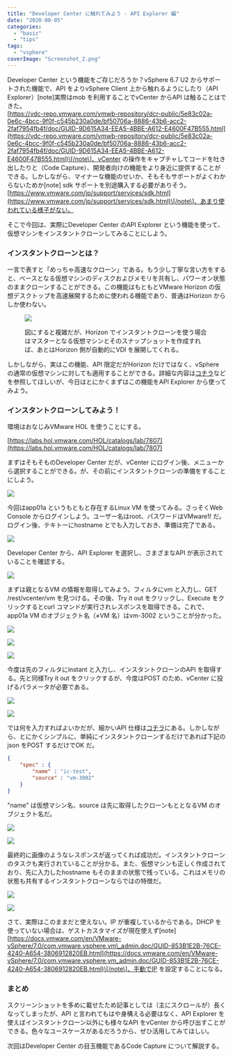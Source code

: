 ```yaml
---
title: "Developer Center に触れてみよう - API Explorer 編"
date: "2020-08-05"
categories: 
  - "basic"
  - "tips"
tags: 
  - "vsphere"
coverImage: "Screenshot_2.png"
---
```


Developer Center という機能をご存じだろうか？vSphere 6.7 U2 からサポートされた機能で、API をよりvSphere Client 上から触れるようにしたり（API Explorer）\[note\]実際はmob を利用することでvCenter からAPI は触ることはできた。  
[https://vdc-repo.vmware.com/vmwb-repository/dcr-public/5e83c02a-0e6c-4bcc-9f0f-c545b230a0de/bf50706a-8886-43b6-acc2-2faf7954fb4f/doc/GUID-9D615A34-EEA5-4BBE-A612-E4600F47B555.html](https://vdc-repo.vmware.com/vmwb-repository/dcr-public/5e83c02a-0e6c-4bcc-9f0f-c545b230a0de/bf50706a-8886-43b6-acc2-2faf7954fb4f/doc/GUID-9D615A34-EEA5-4BBE-A612-E4600F47B555.html)\[/note\]、vCenter の操作をキャプチャしてコードを吐き出したりと（Code Capture）、開発者向けの機能をより身近に提供することができる。しかしながら、マイナーな機能のせいか、そもそもサポートがよくわからないためか\[note\] sdk サポートを別途購入する必要がありそう。  
[https://www.vmware.com/jp/support/services/sdk.html](https://www.vmware.com/jp/support/services/sdk.html)\[/note\]、あまり使われている様子がない。

そこで今回は、実際にDeveloper Center のAPI Explorer という機能を使って、仮想マシンをインスタントクローンしてみることにしよう。

### インスタントクローンとは？

一言で表すと「めっちゃ高速なクローン」である。もう少し丁寧な言い方をすると、ベースとなる仮想マシンのディスクおよびメモリを共有し、パワーオン状態のままクローンすることができる。この機能はもともとVMware Horizon の仮想デスクトップを高速展開するために使われる機能であり、普通はHorizon からしか使わない。

<figure>

![](images/image-1024x462.png)

<figcaption>

図にすると複雑だが、Horizon でインスタントクローンを使う場合はマスターとなる仮想マシンとそのスナップショットを作成すれば、あとはHorizon 側が自動的にVDI を展開してくれる。

</figcaption>

</figure>

しかしながら、実はこの機能、API 限定だがHorizon だけではなく、vSphere の通常の仮想マシンに対しても適用することができる。詳細な内容は[コチラ](http://www.yellow-bricks.com/2018/05/01/instant-clone-vsphere-67/)などを参照してほしいが、今日はとにかくまずはこの機能をAPI Explorer から使ってみよう。

### インスタントクローンしてみよう！

環境はおなじみVMware HOL を使うことにする。

[https://labs.hol.vmware.com/HOL/catalogs/lab/7807](https://labs.hol.vmware.com/HOL/catalogs/lab/7807)

まずはそもそものDeveloper Center だが、vCenter にログイン後、メニューから選択することができる。が、その前にインスタントクローンの準備をすることにしよう。

![](images/image-1.png)

今回はapp01a というもともと存在するLinux VM を使ってみる。さっそくWeb Console からログインしよう。ユーザー名はroot、パスワードはVMware1! だ。ログイン後、テキトーにhostname とでも入力しておき、準備は完了である。

![](images/image-17.png)

Developer Center から、API Explorer を選択し、さまざまなAPI が表示されていることを確認する。

![](images/image-3-1024x489.png)

まずは親となるVM の情報を取得してみよう。フィルタにvm と入力し、GET /rest/vcenter/vm を見つける。その後、Try it out をクリックし、Execute をクリックするとcurl コマンドが実行されレスポンスを取得できる。これで、app01a VM のオブジェクト名（≠VM 名）はvm-3002 ということが分かった。

![](images/image-4-1024x426.png)

![](images/image-6-1024x559.png)

![](images/image-7.png)

今度は先のフィルタにinstant と入力し、インスタントクローンのAPI を取得する。先と同様Try it out をクリックするが、今度はPOST のため、vCenter に投げるパラメータが必要である。

![](images/image-8-1024x421.png)

![](images/image-9-1024x467.png)

では何を入力すればよいかだが、細かいAPI 仕様は[コチラ](https://vmware.github.io/vsphere-automation-sdk-rest/vsphere/operations/com/vmware/vcenter/vm.instant_clone-operation.html)にある。しかしながら、とにかくシンプルに、単純にインスタントクローンするだけであれば下記のjson をPOST するだけでOK だ。

```json
{
    "spec" : {
        "name" : "ic-test",
        "source" : "vm-3002"
    }
}
```

"name" は仮想マシン名、source は先に取得したクローンもととなるVM のオブジェクト名だ。

![](images/image-18-1024x470.png)

![](images/image-14-1024x447.png)

最終的に画像のようなレスポンスが返ってくれば成功だ。インスタントクローンのタスクも実行されていることが分かる。また、仮想マシンも正しく作成されており、先に入力したhostname もそのままの状態で残っている。これはメモリの状態も共有するインスタントクローンならではの特徴だ。

![](images/image-15.png)

![](images/image-16.png)

さて、実際はこのままだと使えない。IP が重複しているからである。DHCP を使っていない場合は、ゲストカスタマイズが現在使えず\[note\][https://docs.vmware.com/en/VMware-vSphere/7.0/com.vmware.vsphere.vm\_admin.doc/GUID-853B1E2B-76CE-4240-A654-3806912820EB.html](https://docs.vmware.com/en/VMware-vSphere/7.0/com.vmware.vsphere.vm_admin.doc/GUID-853B1E2B-76CE-4240-A654-3806912820EB.html)\[/note\]、手動でIP を設定することになる。

### まとめ

スクリーンショットを多めに載せたため記事としては（主にスクロールが）長くなってしまったが、API と言われてもはや身構える必要はなく、API Explorer を使えばインスタントクローン以外にも様々なAPI をvCenter から呼び出すことができる。色々なユースケースがあるだろうから、ぜひ活用してみてほしい。

次回はDeveloper Center の目玉機能であるCode Capture について解説する。
